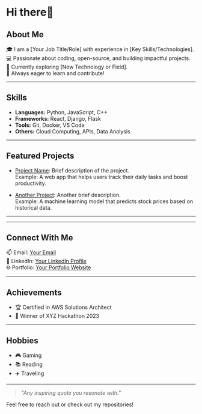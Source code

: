 # Hi there👋


## About Me
🎓 I am a [Your Job Title/Role] with experience in [Key Skills/Technologies].  
💻 Passionate about coding, open-source, and building impactful projects.  
🌱 Currently exploring [New Technology or Field].  
🚀 Always eager to learn and contribute!

---

## Skills
- **Languages:** Python, JavaScript, C++
- **Frameworks:** React, Django, Flask
- **Tools:** Git, Docker, VS Code
- **Others:** Cloud Computing, APIs, Data Analysis

---

## Featured Projects
- [Project Name](https://github.com/YourUsername/YourProject): Brief description of the project.  
  Example: A web app that helps users track their daily tasks and boost productivity.

- [Another Project](https://github.com/YourUsername/AnotherProject): Another brief description.  
  Example: A machine learning model that predicts stock prices based on historical data.

---

---

## Connect With Me
📫 Email: [Your Email](mailto:youremail@example.com)  
💼 LinkedIn: [Your LinkedIn Profile](https://linkedin.com/in/yourprofile)  
🌐 Portfolio: [Your Portfolio Website](https://yourwebsite.com)

---

## Achievements
- 🏆 Certified in AWS Solutions Architect  
- 🏅 Winner of XYZ Hackathon 2023

---

## Hobbies
- 🎮 Gaming  
- 📚 Reading  
- ✈️ Traveling  

---

> _"Any inspiring quote you resonate with."_  

Feel free to reach out or check out my repositories!
